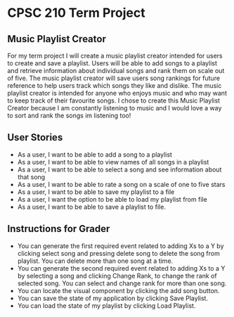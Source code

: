 # CPSC 210 Term Project

## Music Playlist Creator

For my term project I will create a music playlist creator intended for users
to create and save a playlist. Users will be able to add songs to a playlist
and retrieve information about individual songs and rank them on scale out of five.
The music playlist creator will save users song rankings for future
reference to help users track which songs they like and dislike. The music playlist
creator is intended for anyone who enjoys music and who may want to keep
track of their favourite songs. I chose to create this 
Music Playlist Creator because I am constantly listening to music and I would love a way
to sort and rank the songs im listening too!

## User Stories
- As a user, I want to be able to add a song to a playlist
- As a user, I want to be able to view names of all songs in a playlist
- As a user, I want to be able to select a song and see information about that song
- As a user, I want to be able to rate a song on a scale of one to five stars
- As a user, I want to be able to save my playlist to a file
- As a user, I want the option to be able to load my playlist from file
- As a user, I want to be able to save a playlist to file.

## Instructions for Grader
- You can generate the first required event related to adding Xs to a Y by clicking select song and pressing delete
song to delete the song from playlist. You can delete more than one song at a time.
- You can generate the second required event related to adding Xs to a Y by selecting a song and clicking Change Rank,
to change the rank of selected song. You can select and change rank for more than one song.
- You can locate the visual component by clicking the add song button.
- You can save the state of my application by clicking Save Playlist.
- You can load the state of my playlist by clicking Load Playlist.


